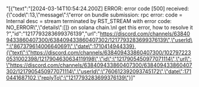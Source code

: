 "[{\"text\":\"[2024-03-14T10:54:24.200Z] ERROR: error code [500] received: {\\\"code\\\":13,\\\"message\\\":\\\"error on bundle submission: rpc error: code = Internal desc = stream terminated by RST_STREAM with error code: NO_ERROR\\\",\\\"details\\\":[]} on solana chain.\\nI get this error, how to resolve it ?\",\"id\":\"1217793283699376139\",\"url\":\"https://discord.com/channels/638409433860407300/638409433860407302/1217793283699376139\",\"userId\":\"867379614006640691\",\"date\":1710414944339},{\"text\":\"https://discord.com/channels/638409433860407300/1027972230531002398/1217904630634119198\",\"id\":\"1217905450977071114\",\"url\":\"https://discord.com/channels/638409433860407300/638409433860407302/1217905450977071114\",\"userId\":\"760612392093745172\",\"date\":1710441687102,\"replyTo\":\"1217793283699376139\"}]"
